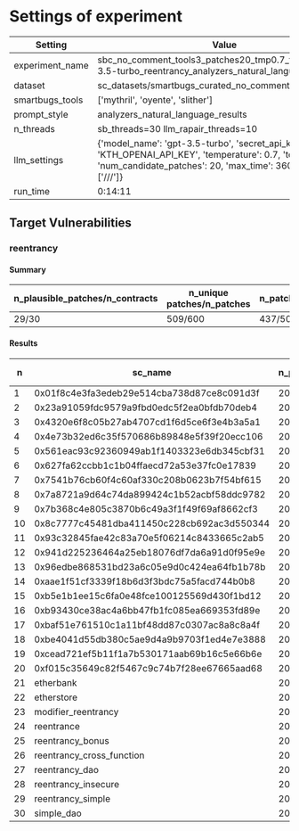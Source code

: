 # Settings of experiment

| Setting | Value |
| --- | --- |
| experiment_name | sbc_no_comment_tools3_patches20_tmp0.7_topp0.95_gpt-3.5-turbo_reentrancy_analyzers_natural_language_results |
| dataset | sc_datasets/smartbugs_curated_no_comment/reentrancy |
| smartbugs_tools | ['mythril', 'oyente', 'slither'] |
| prompt_style | analyzers_natural_language_results |
| n_threads | sb_threads=30 llm_rapair_threads=10 |
| llm_settings | {'model_name': 'gpt-3.5-turbo', 'secret_api_key': 'KTH_OPENAI_API_KEY', 'temperature': 0.7, 'top_p': 0.95, 'num_candidate_patches': 20, 'max_time': 3600, 'stop': ['///']} |
| run_time | 0:14:11 |

## Target Vulnerabilities


### reentrancy

#### Summary
| n_plausible_patches/n_contracts | n_unique patches/n_patches | n_patches_compiles/n_unique_patches |
| --- | --- | --- |
| 29/30 | 509/600 | 437/509 |

#### Results
| n | sc_name | n_patches | unique_paches_that_compile | best_patch | compiles | plausible_patch | mythril-0.23.15 | oyente | slither |
| --- | --- | --- | --- | --- | --- | --- | --- | --- | --- |
| 1 | 0x01f8c4e3fa3edeb29e514cba738d87ce8c091d3f | 20 | 15/18 | patch_0 | True | True | Fix/Fix | Fix/Fix | Bug/Fix|
| 2 | 0x23a91059fdc9579a9fbd0edc5f2ea0bfdb70deb4 | 20 | 20/20 | patch_0 | True | True | Fix/Fix | Bug/Fix | Bug/Fix|
| 3 | 0x4320e6f8c05b27ab4707cd1f6d5ce6f3e4b3a5a1 | 20 | 13/20 | patch_0 | True | True | Fix/Fix | Bug/Fix | Bug/Fix|
| 4 | 0x4e73b32ed6c35f570686b89848e5f39f20ecc106 | 20 | 18/20 | patch_0 | True | True | Fix/Fix | Bug/Fix | Bug/Fix|
| 5 | 0x561eac93c92360949ab1f1403323e6db345cbf31 | 20 | 14/16 | patch_0 | True | True | Fix/Fix | Bug/Fix | Bug/Fix|
| 6 | 0x627fa62ccbb1c1b04ffaecd72a53e37fc0e17839 | 20 | 11/20 | patch_1 | True | True | Fix/Fix | Fix/Fix | Bug/Fix|
| 7 | 0x7541b76cb60f4c60af330c208b0623b7f54bf615 | 20 | 20/20 | patch_0 | True | True | Fix/Fix | Fix/Fix | Bug/Fix|
| 8 | 0x7a8721a9d64c74da899424c1b52acbf58ddc9782 | 20 | 18/19 | patch_0 | True | True | Fix/Fix | Fix/Fix | Bug/Fix|
| 9 | 0x7b368c4e805c3870b6c49a3f1f49f69af8662cf3 | 20 | 7/20 | patch_5 | True | True | Fix/Fix | Fix/Fix | Bug/Fix|
| 10 | 0x8c7777c45481dba411450c228cb692ac3d550344 | 20 | 19/19 | patch_0 | True | True | Fix/Fix | Bug/Fix | Bug/Fix|
| 11 | 0x93c32845fae42c83a70e5f06214c8433665c2ab5 | 20 | 18/19 | patch_1 | True | True | Fix/Fix | Fix/Fix | Bug/Fix|
| 12 | 0x941d225236464a25eb18076df7da6a91d0f95e9e | 20 | 12/19 | patch_0 | True | False | Fix/Fix | Bug/Fix | Bug/Bug|
| 13 | 0x96edbe868531bd23a6c05e9d0c424ea64fb1b78b | 20 | 18/20 | patch_0 | True | True | Fix/Fix | Fix/Fix | Bug/Fix|
| 14 | 0xaae1f51cf3339f18b6d3f3bdc75a5facd744b0b8 | 20 | 17/20 | patch_0 | True | True | Fix/Fix | Fix/Fix | Bug/Fix|
| 15 | 0xb5e1b1ee15c6fa0e48fce100125569d430f1bd12 | 20 | 18/18 | patch_0 | True | True | Fix/Fix | Bug/Fix | Bug/Fix|
| 16 | 0xb93430ce38ac4a6bb47fb1fc085ea669353fd89e | 20 | 19/19 | patch_0 | True | True | Fix/Fix | Fix/Fix | Bug/Fix|
| 17 | 0xbaf51e761510c1a11bf48dd87c0307ac8a8c8a4f | 20 | 14/15 | patch_0 | True | True | Fix/Fix | Bug/Fix | Bug/Fix|
| 18 | 0xbe4041d55db380c5ae9d4a9b9703f1ed4e7e3888 | 20 | 17/20 | patch_0 | True | True | Fix/Fix | Fix/Fix | Bug/Fix|
| 19 | 0xcead721ef5b11f1a7b530171aab69b16c5e66b6e | 20 | 20/20 | patch_0 | True | True | Fix/Fix | Fix/Fix | Bug/Fix|
| 20 | 0xf015c35649c82f5467c9c74b7f28ee67665aad68 | 20 | 19/20 | patch_1 | True | True | Fix/Fix | Fix/Fix | Bug/Fix|
| 21 | etherbank | 20 | 11/11 | patch_0 | True | True | Fix/Fix | Fix/Fix | Bug/Fix|
| 22 | etherstore | 20 | 11/12 | patch_0 | True | True | Fix/Fix | Fix/Fix | Bug/Fix|
| 23 | modifier_reentrancy | 20 | 13/13 | patch_0 | True | True | Fix/Fix | Fix/Fix | Fix/Fix|
| 24 | reentrance | 20 | 13/13 | patch_0 | True | True | Fix/Fix | Fix/Fix | Bug/Fix|
| 25 | reentrancy_bonus | 20 | 7/9 | patch_0 | True | True | Fix/Fix | Fix/Fix | Bug/Fix|
| 26 | reentrancy_cross_function | 20 | 10/16 | patch_0 | True | True | Fix/Fix | Fix/Fix | Bug/Fix|
| 27 | reentrancy_dao | 20 | 3/4 | patch_0 | True | True | Fix/Fix | Fix/Fix | Bug/Fix|
| 28 | reentrancy_insecure | 20 | 13/20 | patch_1 | True | True | Bug/Fix | Bug/Fix | Bug/Fix|
| 29 | reentrancy_simple | 20 | 14/14 | patch_2 | True | True | Fix/Fix | Bug/Fix | Bug/Fix|
| 30 | simple_dao | 20 | 15/15 | patch_0 | True | True | Fix/Fix | Fix/Fix | Bug/Fix|
